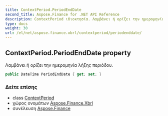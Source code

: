 ```yaml
---
title: ContextPeriod.PeriodEndDate
second_title: Aspose.Finance for .NET API Reference
description: ContextPeriod ιδιοκτησία. Λαμβάνει ή ορίζει την ημερομηνία λήξης περιόδου.
type: docs
weight: 30
url: /el/net/aspose.finance.xbrl/contextperiod/periodenddate/
---
```

## ContextPeriod.PeriodEndDate property

Λαμβάνει ή ορίζει την ημερομηνία λήξης περιόδου.

```csharp
public DateTime PeriodEndDate { get; set; }
```

### Δείτε επίσης

* class [ContextPeriod](../)
* χώρος ονομάτων [Aspose.Finance.Xbrl](../../contextperiod/)
* συνέλευση [Aspose.Finance](../../../)


